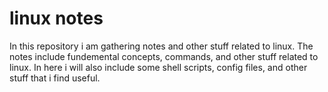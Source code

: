 # linux notes

In this repository i am gathering notes and other stuff related to linux. The notes include fundemental concepts, commands, and other stuff related to linux. In here i will also include some shell scripts, config files, and other stuff that i find useful.

